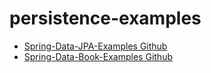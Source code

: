 # persistence-examples

- [Spring-Data-JPA-Examples Github](https://github.com/spring-projects/spring-data-examples/tree/master/jpa)
- [Spring-Data-Book-Examples Github](https://github.com/spring-projects/spring-data-book/tree/master/jpa)